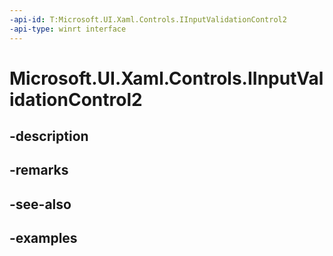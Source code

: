 ```yaml
---
-api-id: T:Microsoft.UI.Xaml.Controls.IInputValidationControl2
-api-type: winrt interface
---
```


# Microsoft.UI.Xaml.Controls.IInputValidationControl2

<!--
public interface IInputValidationControl2
-->


## -description

## -remarks

## -see-also

## -examples


